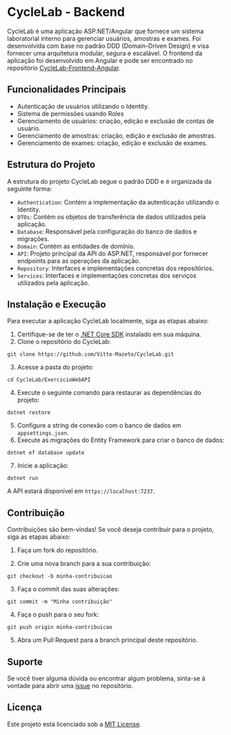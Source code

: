 # CycleLab - Backend

CycleLab é uma aplicação ASP.NET/Angular que fornece um sistema laboratorial interno para gerenciar usuários, amostras e exames. Foi desenvolvida com base no padrão DDD (Domain-Driven Design) e visa fornecer uma arquitetura modular, segura e escalável. O frontend da aplicação foi desenvolvido em Angular e pode ser encontrado no repositório [CycleLab-Frontend-Angular](https://github.com/Vitto-Mazeto/CycleLab-Frontend-Angular).

## Funcionalidades Principais

- Autenticação de usuários utilizando o Identity.
- Sistema de permissões usando Roles
- Gerenciamento de usuários: criação, edição e exclusão de contas de usuário.
- Gerenciamento de amostras: criação, edição e exclusão de amostras.
- Gerenciamento de exames: criação, edição e exclusão de exames.

## Estrutura do Projeto

A estrutura do projeto CycleLab segue o padrão DDD e é organizada da seguinte forma:

- `Authentication`: Contém a implementação da autenticação utilizando o Identity.
- `DTOs`: Contém os objetos de transferência de dados utilizados pela aplicação.
- `Database`: Responsável pela configuração do banco de dados e migrações.
- `Domain`: Contém as entidades de domínio.
- `API`: Projeto principal da API do ASP.NET, responsável por fornecer endpoints para as operações da aplicação.
- `Repository`: Interfaces e implementações concretas dos repositórios.
- `Services`: Interfaces e implementações concretas dos serviços utilizados pela aplicação.

## Instalação e Execução

Para executar a aplicação CycleLab localmente, siga as etapas abaixo:

1. Certifique-se de ter o [.NET Core SDK](https://dotnet.microsoft.com/en-us/download/visual-studio-sdks) instalado em sua máquina.
2. Clone o repositório do CycleLab:

```shell
git clone https://github.com/Vitto-Mazeto/CycleLab.git
```

3. Acesse a pasta do projeto:
```shell
cd CycleLab/ExercicioWebAPI
```

4. Execute o seguinte comando para restaurar as dependências do projeto:
```shell
dotnet restore
```


5. Configure a string de conexão com o banco de dados em `appsettings.json`.
6. Execute as migrações do Entity Framework para criar o banco de dados:
```shell
dotnet ef database update
```


7. Inicie a aplicação:
```shell
dotnet run
```


A API estará disponível em `https://localhost:7237`.

## Contribuição

Contribuições são bem-vindas! Se você deseja contribuir para o projeto, siga as etapas abaixo:

1. Faça um fork do repositório.

2. Crie uma nova branch para a sua contribuição:
```shell
git checkout -b minha-contribuicao
```

3. Faça o commit das suas alterações:
```shell
git commit -m "Minha contribuição"
```


4. Faça o push para o seu fork:
```shell
git push origin minha-contribuicao
```


5. Abra um Pull Request para a branch principal deste repositório.

## Suporte

Se você tiver alguma dúvida ou encontrar algum problema, sinta-se à vontade para abrir uma [issue](https://github.com/seu-usuario/CycleLab/issues) no repositório. 

## Licença

Este projeto está licenciado sob a [MIT License](LICENSE).
